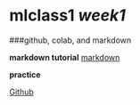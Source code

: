 # mlclass1 _week1_

###github, colab, and markdown

**markdown tutorial**
[markdown](https://www.markdowntutorial.com/)

**practice**

[Github](https://github.com/DH-sys815/mlclass1/blob/main/python_101_ipynb%EC%9D%98_%EC%82%AC%EB%B3%B8.ipynb)




